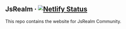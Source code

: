 ## JsRealm &middot; [![Netlify Status](https://api.netlify.com/api/v1/badges/5518e31c-c099-45ea-b289-8c5f55535082/deploy-status)](https://app.netlify.com/sites/jsrealm/deploys)

This repo contains the website for JsRealm Community.